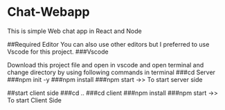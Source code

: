 # Chat-Webapp
This is simple Web chat app in React and Node


##Required Editor
You can also use other editors but I preferred to use Vscode for this project.
###Vscode


Download this project file and open in vscode and open terminal and change directory by using following commands in terminal
###cd Server
###npm init -y
###npm install 
###npm start ->> To start server side

##start client side
###cd ..
###cd client
###npm install
###npm start ->> To start Client Side


